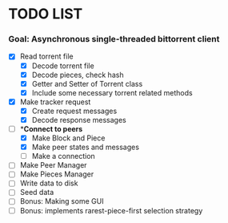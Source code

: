 # TODO LIST
### Goal: Asynchronous single-threaded bittorrent client

- [x] Read torrent file
  - [x] Decode torrent file
  - [x] Decode pieces, check hash
  - [x] Getter and Setter of Torrent class
  - [x] Include some necessary torrent related methods
- [x] Make tracker request
  - [x] Create request messages
  - [x] Decode response messages
- [ ] ***Connect to peers**
  - [x] Make Block and Piece
  - [x] Make peer states and messages
  - [ ] Make a connection
- [ ] Make Peer Manager
- [ ] Make Pieces Manager
- [ ] Write data to disk
- [ ] Seed data
- [ ] Bonus: Making some GUI
- [ ] Bonus: implements rarest-piece-first selection strategy